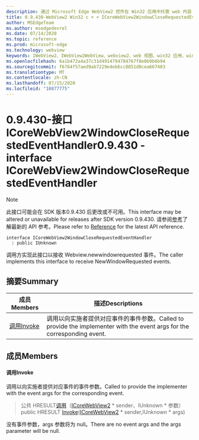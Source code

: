 ```yaml
---
description: 通过 Microsoft Edge WebView2 控件在 Win32 应用中托管 web 内容
title: 0.9.430-WebView2 Win32 c + + ICoreWebView2WindowCloseRequestedEventHandler
author: MSEdgeTeam
ms.author: msedgedevrel
ms.date: 07/14/2020
ms.topic: reference
ms.prod: microsoft-edge
ms.technology: webview
keywords: IWebView2、IWebView2WebView、webview2、web 视图、win32 应用、win32、edge、ICoreWebView2、ICoreWebView2Host、浏览器控件、边缘 html
ms.openlocfilehash: 6a1b472a4a37c31d4914794784767f8e0b9b6b94
ms.sourcegitcommit: f6764f57aed9ab7229e4eb6cc8851d0cea667403
ms.translationtype: MT
ms.contentlocale: zh-CN
ms.lasthandoff: 07/15/2020
ms.locfileid: "10877775"
---
```

# <span data-ttu-id="c3bf3-104">0.9.430-接口 ICoreWebView2WindowCloseRequestedEventHandler</span><span class="sxs-lookup"><span data-stu-id="c3bf3-104">0.9.430 - interface ICoreWebView2WindowCloseRequestedEventHandler</span></span> 

> [!NOTE]
> <span data-ttu-id="c3bf3-105">此接口可能会在 SDK 版本0.9.430 后更改或不可用。</span><span class="sxs-lookup"><span data-stu-id="c3bf3-105">This interface may be altered or unavailable for releases after SDK version 0.9.430.</span></span> <span data-ttu-id="c3bf3-106">请参阅[参考](../../../webview2-api-reference.md)了解最新的 API 参考。</span><span class="sxs-lookup"><span data-stu-id="c3bf3-106">Please refer to [Reference](../../../webview2-api-reference.md) for the latest API reference.</span></span>

```
interface ICoreWebView2WindowCloseRequestedEventHandler
  : public IUnknown
```

<span data-ttu-id="c3bf3-107">调用方实现此接口以接收 Webview.newwindowrequested 事件。</span><span class="sxs-lookup"><span data-stu-id="c3bf3-107">The caller implements this interface to receive NewWindowRequested events.</span></span>

## <span data-ttu-id="c3bf3-108">摘要</span><span class="sxs-lookup"><span data-stu-id="c3bf3-108">Summary</span></span>

 <span data-ttu-id="c3bf3-109">成员</span><span class="sxs-lookup"><span data-stu-id="c3bf3-109">Members</span></span>                        | <span data-ttu-id="c3bf3-110">描述</span><span class="sxs-lookup"><span data-stu-id="c3bf3-110">Descriptions</span></span>
--------------------------------|---------------------------------------------
[<span data-ttu-id="c3bf3-111">调用</span><span class="sxs-lookup"><span data-stu-id="c3bf3-111">Invoke</span></span>](#invoke) | <span data-ttu-id="c3bf3-112">调用以向实施者提供对应事件的事件参数。</span><span class="sxs-lookup"><span data-stu-id="c3bf3-112">Called to provide the implementer with the event args for the corresponding event.</span></span>

## <span data-ttu-id="c3bf3-113">成员</span><span class="sxs-lookup"><span data-stu-id="c3bf3-113">Members</span></span>

#### <span data-ttu-id="c3bf3-114">调用</span><span class="sxs-lookup"><span data-stu-id="c3bf3-114">Invoke</span></span> 

<span data-ttu-id="c3bf3-115">调用以向实施者提供对应事件的事件参数。</span><span class="sxs-lookup"><span data-stu-id="c3bf3-115">Called to provide the implementer with the event args for the corresponding event.</span></span>

> <span data-ttu-id="c3bf3-116">公共 HRESULT[调用](#invoke)（[ICoreWebView2](ICoreWebView2.md) \* sender、IUnknown \* 参数）</span><span class="sxs-lookup"><span data-stu-id="c3bf3-116">public HRESULT [Invoke](#invoke)([ICoreWebView2](ICoreWebView2.md) \* sender,IUnknown \* args)</span></span>

<span data-ttu-id="c3bf3-117">没有事件参数，args 参数将为 null。</span><span class="sxs-lookup"><span data-stu-id="c3bf3-117">There are no event args and the args parameter will be null.</span></span>

